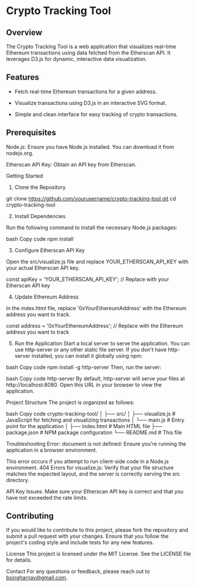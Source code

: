 # Crypto Tracking Tool

## Overview

The Crypto Tracking Tool is a web application that visualizes real-time Ethereum transactions using data fetched from the Etherscan API. It leverages D3.js for dynamic, interactive data visualization.

## Features
- Fetch real-time Ethereum transactions for a given address.

- Visualize transactions using D3.js in an interactive SVG format.

- Simple and clean interface for easy tracking of crypto transactions.


## Prerequisites

Node.js: Ensure you have Node.js installed. You can download it from nodejs.org.

Etherscan API Key: Obtain an API key from Etherscan.


Getting Started

1. Clone the Repository

git clone https://github.com/yourusername/crypto-tracking-tool.git
cd crypto-tracking-tool

2. Install Dependencies

Run the following command to install the necessary Node.js packages:

bash
Copy code
npm install

3. Configure Etherscan API Key

Open the src/visualize.js file and replace YOUR_ETHERSCAN_API_KEY with your actual Etherscan API key.

const apiKey = 'YOUR_ETHERSCAN_API_KEY'; // Replace with your Etherscan API key

4. Update Ethereum Address

In the index.html file, replace '0xYourEthereumAddress' with the Ethereum address you want to track.


const address = '0xYourEthereumAddress'; // Replace with the Ethereum address you want to track

5. Run the Application
Start a local server to serve the application. You can use http-server or any other static file server. If you don't have http-server installed, you can install it globally using npm:

bash
Copy code
npm install -g http-server
Then, run the server:

bash
Copy code
http-server
By default, http-server will serve your files at http://localhost:8080. Open this URL in your browser to view the application.

Project Structure
The project is organized as follows:

bash
Copy code
crypto-tracking-tool/
│
├── src/
│   ├── visualize.js      # JavaScript for fetching and visualizing transactions
│   └── main.js          # Entry point for the application
│
├── index.html           # Main HTML file
├── package.json         # NPM package configuration
└── README.md            # This file

Troubleshooting
Error: document is not defined: Ensure you're running the application in a browser environment. 

This error occurs if you attempt to run client-side code in a Node.js environment.
404 Errors for visualize.js: Verify that your file structure matches the expected layout, and the server is correctly serving the src directory.

API Key Issues: Make sure your Etherscan API key is correct and that you have not exceeded the rate limits.

## Contributing

If you would like to contribute to this project, please fork the repository and submit a pull request with your changes. Ensure that you follow the project's coding style and include tests for any new features.

License
This project is licensed under the MIT License. See the LICENSE file for details.

Contact
For any questions or feedback, please reach out to bsingharnav@gmail.com.